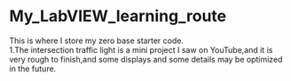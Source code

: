 # My_LabVIEW_learning_route
This is where I store my zero base starter code.  
1.The intersection traffic light is a mini project I saw on YouTube,and it is very rough to finish,and some displays and some details may be optimized in the future.  
